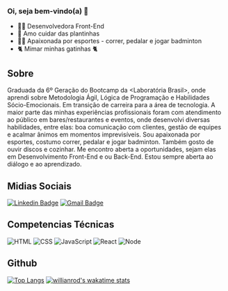 ### Oi, seja bem-vindo(a) &#127803;

- 👩‍🎓 Desenvolvedora Front-End
- 🌿 Amo cuidar das plantinhas
- 🏃‍♀️ Apaixonada por esportes - correr, pedalar e jogar badminton 
- 🐈 Mimar minhas gatinhas 🐈



## Sobre


Graduada da 6º Geração do Bootcamp da <Laboratória Brasil>, onde aprendi sobre Metodologia Ágil, Lógica de Programação e Habilidades Sócio-Emocionais. Em transição de carreira para a área de tecnologia.
A maior parte das minhas experiências profissionais foram com atendimento ao público em bares/restaurantes e eventos, onde desenvolvi diversas habilidades, entre elas: boa comunicação com clientes, gestão de equipes e acalmar ânimos em momentos imprevisíveis.
Sou apaixonada por esportes, costumo correr, pedalar e jogar badminton. Também gosto de ouvir discos e cozinhar.
Me encontro aberta a oportunidades, sejam elas em Desenvolvimento Front-End e ou Back-End. Estou sempre aberta ao diálogo e ao aprendizado.


## Midias Sociais

[![Linkedin Badge](https://ik.imagekit.io/ThalitaNeves95/1727490_linkedin_social_media_job_network_icon__2__UgqTD_eje.png?updatedAt=1629484874968=https://www.linkedin.com/in/thalitanevesdesouza/)](https://www.linkedin.com/in/thalitanevesdesouza/)     [![Gmail Badge](https://ik.imagekit.io/ThalitaNeves95/1873613_contact_email_message_letter_media_icon_9tM9UYXvZ.png?updatedAt=1629484622075&link=mailto:thalita.neves24@)](mailto:thalita.neves24@gmail.com)



## Competencias Técnicas
![HTML](https://ik.imagekit.io/ThalitaNeves95/html_-Agtkrj-0.png?updatedAt=1629486797625)
![CSS](https://ik.imagekit.io/ThalitaNeves95/css_1jHkLSNX6.png?updatedAt=1629486797935)
![JavaScript](https://ik.imagekit.io/ThalitaNeves95/js_eUSE75APNJp3.png?updatedAt=1629486797451)
![React](https://ik.imagekit.io/ThalitaNeves95/react_PNIGht3Vl.png?updatedAt=1629486797445)
![Node](https://ik.imagekit.io/ThalitaNeves95/node_t-OsiZgdI.png?updatedAt=1629486797453)



## Github

[![Top Langs](https://github-readme-stats.vercel.app/api/top-langs/?username=ThalitaNeves95&layout=compact&theme=dracula)](https://github.com/ThalitaNeves95/github-readme-stats) [![willianrod's wakatime stats](https://github-readme-stats.vercel.app/api/wakatime?username=ThalitaNeves95)](https://github.com/anuraghazra/github-readme-stats)





